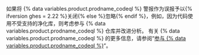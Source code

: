 如果将 {% data variables.product.prodname_codeql %} 警报作为误报予以{% ifversion ghes = 2.22 %}关闭{% else %}忽略{% endif %}，例如，因为代码使用不受支持的净化库，则考虑参与 {% data variables.product.prodname_codeql %} 仓库并改进分析。 有关 {% data variables.product.prodname_codeql %} 的更多信息，请参阅“[参与 {% data variables.product.prodname_codeql %}](https://github.com/github/codeql/blob/main/CONTRIBUTING.md)”。
